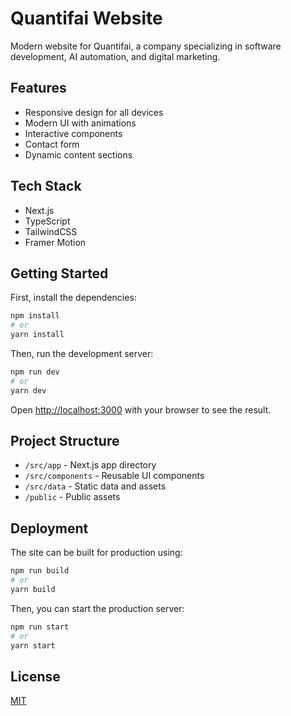 # Quantifai Website

Modern website for Quantifai, a company specializing in software development, AI automation, and digital marketing.

## Features

- Responsive design for all devices
- Modern UI with animations
- Interactive components
- Contact form
- Dynamic content sections

## Tech Stack

- Next.js
- TypeScript
- TailwindCSS
- Framer Motion

## Getting Started

First, install the dependencies:

```bash
npm install
# or
yarn install
```

Then, run the development server:

```bash
npm run dev
# or
yarn dev
```

Open [http://localhost:3000](http://localhost:3000) with your browser to see the result.

## Project Structure

- `/src/app` - Next.js app directory
- `/src/components` - Reusable UI components
- `/src/data` - Static data and assets
- `/public` - Public assets

## Deployment

The site can be built for production using:

```bash
npm run build
# or
yarn build
```

Then, you can start the production server:

```bash
npm run start
# or
yarn start
```

## License

[MIT](https://choosealicense.com/licenses/mit/) 